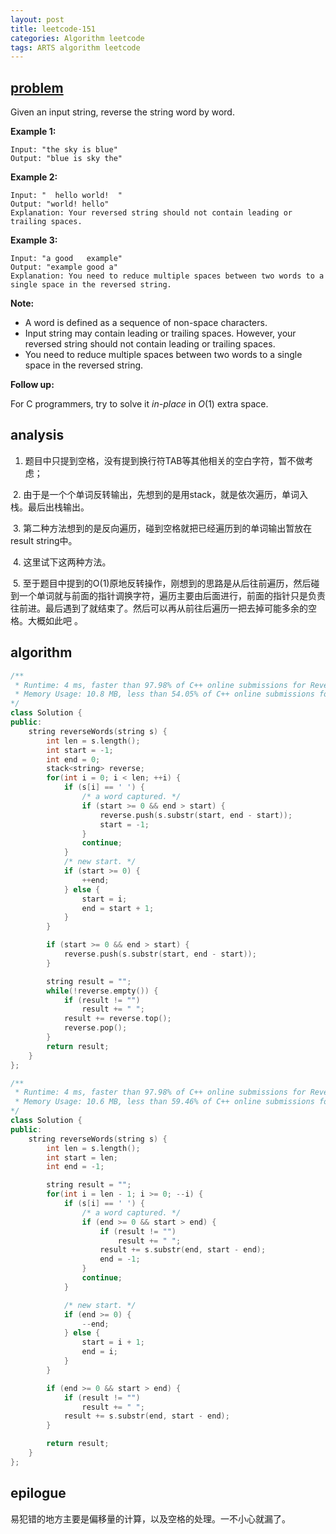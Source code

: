 ```yaml
---
layout: post
title: leetcode-151
categories: Algorithm leetcode
tags: ARTS algorithm leetcode
---
```


## [problem](https://leetcode.com/problems/reverse-words-in-a-string/)

Given an input string, reverse the string word by word.

**Example 1:**

```
Input: "the sky is blue"
Output: "blue is sky the"
```

**Example 2:**

```
Input: "  hello world!  "
Output: "world! hello"
Explanation: Your reversed string should not contain leading or trailing spaces.
```

**Example 3:**

```
Input: "a good   example"
Output: "example good a"
Explanation: You need to reduce multiple spaces between two words to a single space in the reversed string.
```

**Note:**

- A word is defined as a sequence of non-space characters.
- Input string may contain leading or trailing spaces. However, your reversed string should not contain leading or trailing spaces.
- You need to reduce multiple spaces between two words to a single space in the reversed string.

**Follow up:**

For C programmers, try to solve it *in-place* in *O*(1) extra space.

## analysis

1. 题目中只提到空格，没有提到换行符TAB等其他相关的空白字符，暂不做考虑；

​    2. 由于是一个个单词反转输出，先想到的是用stack，就是依次遍历，单词入栈。最后出栈输出。

​    3. 第二种方法想到的是反向遍历，碰到空格就把已经遍历到的单词输出暂放在result string中。

​    4. 这里试下这两种方法。

​    5. 至于题目中提到的O(1)原地反转操作，刚想到的思路是从后往前遍历，然后碰到一个单词就与前面的指针调换字符，遍历主要由后面进行，前面的指针只是负责往前进。最后遇到了就结束了。然后可以再从前往后遍历一把去掉可能多余的空格。大概如此吧 。

## algorithm

```c++
/**
 * Runtime: 4 ms, faster than 97.98% of C++ online submissions for Reverse Words in a String.
 * Memory Usage: 10.8 MB, less than 54.05% of C++ online submissions for Reverse Words in a String.
*/
class Solution {
public:
    string reverseWords(string s) {
        int len = s.length();
        int start = -1; 
        int end = 0;
        stack<string> reverse;
        for(int i = 0; i < len; ++i) {
            if (s[i] == ' ') {
                /* a word captured. */
                if (start >= 0 && end > start) {
                    reverse.push(s.substr(start, end - start)); 
                    start = -1;
                }
                continue; 
            }
            /* new start. */
            if (start >= 0) {
                ++end;
            } else {
                start = i;
                end = start + 1;
            }
        }

        if (start >= 0 && end > start) {
            reverse.push(s.substr(start, end - start)); 
        }

        string result = "";
        while(!reverse.empty()) {
            if (result != "")
                result += " ";
            result += reverse.top();
            reverse.pop();
        }
        return result;
    }
};
```

```c++
/**
 * Runtime: 4 ms, faster than 97.98% of C++ online submissions for Reverse Words in a String.
 * Memory Usage: 10.6 MB, less than 59.46% of C++ online submissions for Reverse Words in a String.
*/
class Solution {
public:
    string reverseWords(string s) {
        int len = s.length();
        int start = len; 
        int end = -1;

        string result = "";
        for(int i = len - 1; i >= 0; --i) {
            if (s[i] == ' ') {
                /* a word captured. */
                if (end >= 0 && start > end) {
                    if (result != "")
                        result += " ";
                    result += s.substr(end, start - end); 
                    end = -1;
                }
                continue; 
            }

            /* new start. */
            if (end >= 0) {
                --end;
            } else {
                start = i + 1;
                end = i;
            }
        }

        if (end >= 0 && start > end) {
            if (result != "")
                result += " ";
            result += s.substr(end, start - end); 
        }

        return result;
    }
};
```

## epilogue

易犯错的地方主要是偏移量的计算，以及空格的处理。一不小心就漏了。